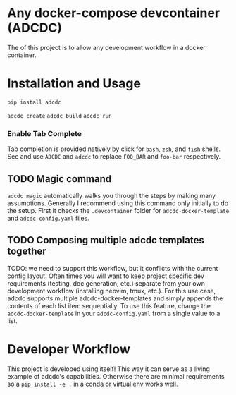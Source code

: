# Any docker-compose devcontainer (ADCDC)
The of this project is to allow any development workflow in a docker container.

# Installation and Usage
`pip install adcdc`

`adcdc create`
`adcdc build`
`adcdc run`

### Enable Tab Complete
Tab completion is provided natively by click for `bash`, `zsh`, and `fish` shells. See [](https://click.palletsprojects.com/en/8.1.x/shell-completion/#enabling-completion) and use
`ADCDC` and `adcdc` to replace `FOO_BAR` and `foo-bar` respectively.


## TODO Magic command
`adcdc magic` automatically walks you through the steps by making many assumptions.
Generally I recommend using this command only initially to do the setup.
First it checks the `.devcontainer` folder for `adcdc-docker-template` and `adcdc-config.yaml` files. 

## TODO Composing multiple adcdc templates together
TODO: we need to support this workflow, but it conflicts with the current config layout.
Often times you will want to keep project specific dev requirements (testing, doc generation, etc.) separate from your own development workflow (installing neovim, tmux, etc.).
For this use case, adcdc supports multiple adcdc-docker-templates and simply appends the contents of each list item sequentially.
To use this feature, change the `adcdc-docker-template` in your `adcdc-config.yaml` from a single value to a list.

# Developer Workflow
This project is developed using itself! This way it can serve as a living example of adcdc's capabilities. Otherwise there are minimal requirements so a `pip install -e .` in a conda or virtual env works well.
